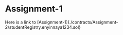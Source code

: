 # Assignment-1
Here is a link to [Assignment-1]{./contracts/Assignment-2/studentRegistry.enyinnaya1234.sol}